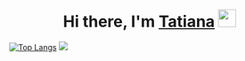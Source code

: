 <h1 align="center">Hi there, I'm <a href="https://korzuk.com/" target="_blank">Tatiana</a> 
<img src="https://github.com/blackcater/blackcater/raw/main/images/Hi.gif" height="32"/></h1> 

[![Top Langs](https://github-readme-stats.vercel.app/api/top-langs/?username=anuraghazra&layout=compact)](https://github.com/anuraghazra/github-readme-stats)          ![](https://komarev.com/ghpvc/?username=korzyukova)

<!--
**Korzyukova/Korzyukova** is a ✨ _special_ ✨ repository because its `README.md` (this file) appears on your GitHub profile.

Here are some ideas to get you started:

- 🔭 I’m currently working on ...
- 🌱 I’m currently learning ...
- 👯 I’m looking to collaborate on ...
- 🤔 I’m looking for help with ...
- 💬 Ask me about ...
- 📫 How to reach me: ...
- 😄 Pronouns: ...
- ⚡ Fun fact: ...
-->

